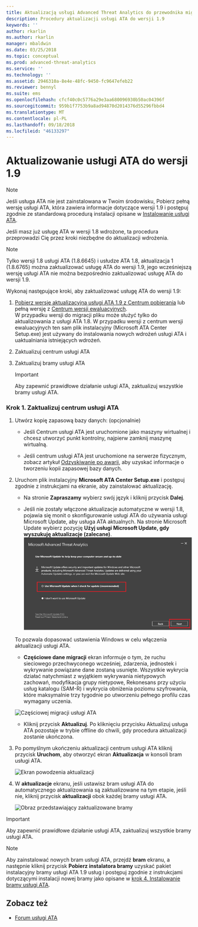 ```yaml
---
title: Aktualizacją usługi Advanced Threat Analytics do przewodnika migracji 1.9 | Dokumentacja firmy Microsoft
description: Procedury aktualizacji usługi ATA do wersji 1.9
keywords: ''
author: rkarlin
ms.author: rkarlin
manager: mbaldwin
ms.date: 03/25/2018
ms.topic: conceptual
ms.prod: advanced-threat-analytics
ms.service: ''
ms.technology: ''
ms.assetid: 2946310a-8e4e-48fc-9450-fc9647efeb22
ms.reviewer: bennyl
ms.suite: ems
ms.openlocfilehash: cfcf40c0c5776a29e3aa680096930b50ac04396f
ms.sourcegitcommit: 959b1f7753b9a8ad94870d2014376d55296fbbd4
ms.translationtype: MT
ms.contentlocale: pl-PL
ms.lasthandoff: 09/18/2018
ms.locfileid: "46133297"
---
```

# <a name="updating-ata-to-version-19"></a>Aktualizowanie usługi ATA do wersji 1.9

> [!NOTE] 
> Jeśli usługa ATA nie jest zainstalowana w Twoim środowisku, Pobierz pełną wersję usługi ATA, która zawiera informacje dotyczące wersji 1.9 i postępuj zgodnie ze standardową procedurą instalacji opisane w [Instalowanie usługi ATA](install-ata-step1.md).

Jeśli masz już usługę ATA w wersji 1.8 wdrożone, ta procedura przeprowadzi Cię przez kroki niezbędne do aktualizacji wdrożenia.

> [!NOTE] 
>  Tylko wersji 1.8 usługi ATA (1.8.6645) i usłudze ATA 1.8, aktualizacja 1 (1.8.6765) można zaktualizować usługę ATA do wersji 1.9, jego wcześniejszą wersję usługi ATA nie można bezpośrednio zaktualizować usługę ATA do wersji 1.9.

Wykonaj następujące kroki, aby zaktualizować usługę ATA do wersji 1.9:

1.  [Pobierz wersję aktualizacyjną usługi ATA 1.9 z Centrum pobierania](https://www.microsoft.com/download/details.aspx?id=56725) lub pełną wersję z [Centrum wersji ewaluacyjnych](http://www.microsoft.com/evalcenter/evaluate-microsoft-advanced-threat-analytics).<br>
W przypadku wersji do migracji pliku może służyć tylko do aktualizowania z usługi ATA 1.8. W przypadku wersji z centrum wersji ewaluacyjnych ten sam plik instalacyjny (Microsoft ATA Center Setup.exe) jest używany do instalowania nowych wdrożeń usługi ATA i uaktualniania istniejących wdrożeń.

2.  Zaktualizuj centrum usługi ATA

4.  Zaktualizuj bramy usługi ATA

    > [!IMPORTANT]
    > Aby zapewnić prawidłowe działanie usługi ATA, zaktualizuj wszystkie bramy usługi ATA.

### <a name="step-1-update-the-ata-center"></a>Krok 1. Zaktualizuj centrum usługi ATA

1.  Utwórz kopię zapasową bazy danych: (opcjonalnie)

    -   Jeśli Centrum usługi ATA jest uruchomione jako maszyny wirtualnej i chcesz utworzyć punkt kontrolny, najpierw zamknij maszynę wirtualną.

    -   Jeśli centrum usługi ATA jest uruchomione na serwerze fizycznym, zobacz artykuł [Odzyskiwanie po awarii](disaster-recovery.md), aby uzyskać informacje o tworzeniu kopii zapasowej bazy danych.

2.  Uruchom plik instalacyjny **Microsoft ATA Center Setup.exe** i postępuj zgodnie z instrukcjami na ekranie, aby zainstalować aktualizację.

    -  Na stronie **Zapraszamy** wybierz swój język i kliknij przycisk **Dalej**.

    -  Jeśli nie zostały włączone aktualizacje automatyczne w wersji 1.8, pojawia się monit o skonfigurowanie usługi ATA do używania usługi Microsoft Update, aby usługa ATA aktualnych.  Na stronie Microsoft Update wybierz pozycję **Użyj usługi Microsoft Update, gdy wyszukuję aktualizacje (zalecane)**.
    ![Zachowaj aktualny obraz usługi ATA](media/ata_ms_update.png)
     
     To pozwala dopasować ustawienia Windows w celu włączenia aktualizacji usługi ATA. 
    
    -  **Częściowe dane migracji** ekran informuje o tym, że ruchu sieciowego przechwyconego wcześniej, zdarzenia, jednostek i wykrywanie powiązane dane zostaną usunięte. Wszystkie wykrycia działać natychmiast z wyjątkiem wykrywania nietypowych zachowań, modyfikacja grupy nietypowe, Rekonesans przy użyciu usług katalogu (SAM-R) i wykrycia obniżenia poziomu szyfrowania, które maksymalnie trzy tygodnie po utworzeniu pełnego profilu czas wymagany uczenia. 
     
      ![Częściowej migracji usługi ATA](media/partial-migration.png)

    -  Kliknij przycisk **Aktualizuj**. Po kliknięciu przycisku Aktualizuj usługa ATA pozostaje w trybie offline do chwili, gdy procedura aktualizacji zostanie ukończona.

4.  Po pomyślnym ukończeniu aktualizacji centrum usługi ATA kliknij przycisk **Uruchom**, aby otworzyć ekran **Aktualizacja** w konsoli bram usługi ATA.

     ![Ekran powodzenia aktualizacji](media/migration-center-success.png)

5.  W **aktualizacje** ekranu, jeśli ustawisz bram usługi ATA do automatycznego aktualizowania są zaktualizowane na tym etapie, jeśli nie, kliknij przycisk **aktualizacji** obok każdej bramy usługi ATA.
  
     ![Obraz przedstawiający zaktualizowane bramy](media/migration-update-gw.png)

  
> [!IMPORTANT] 
> Aby zapewnić prawidłowe działanie usługi ATA, zaktualizuj wszystkie bramy usługi ATA.
 
> [!NOTE] 
> Aby zainstalować nowych bram usługi ATA, przejdź **bram** ekranu, a następnie kliknij przycisk **Pobierz instalatora bramy** uzyskać pakiet instalacyjny bramy usługi ATA 1.9 usług i postępuj zgodnie z instrukcjami dotyczącymi instalacji nowej bramy jako opisane w [krok 4. Instalowanie bramy usługi ATA](install-ata-step4.md).


## <a name="see-also"></a>Zobacz też

- [Forum usługi ATA](https://social.technet.microsoft.com/Forums/security/home?forum=mata)
